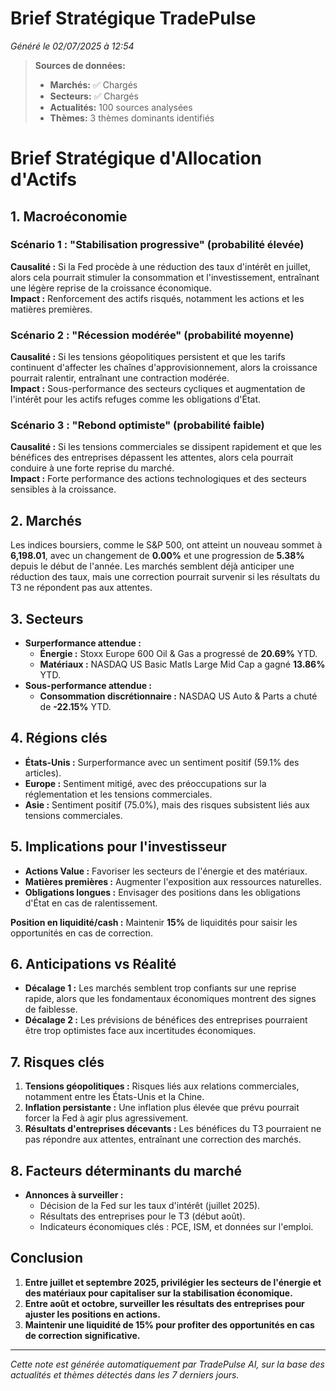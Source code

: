 # Brief Stratégique TradePulse

*Généré le 02/07/2025 à 12:54*

> **Sources de données:**
> - **Marchés:** ✅ Chargés
> - **Secteurs:** ✅ Chargés
> - **Actualités:** 100 sources analysées
> - **Thèmes:** 3 thèmes dominants identifiés

# Brief Stratégique d'Allocation d'Actifs

## 1. Macroéconomie

### Scénario 1 : "Stabilisation progressive" (probabilité élevée)
**Causalité :** Si la Fed procède à une réduction des taux d'intérêt en juillet, alors cela pourrait stimuler la consommation et l'investissement, entraînant une légère reprise de la croissance économique.  
**Impact :** Renforcement des actifs risqués, notamment les actions et les matières premières. 

### Scénario 2 : "Récession modérée" (probabilité moyenne)
**Causalité :** Si les tensions géopolitiques persistent et que les tarifs continuent d'affecter les chaînes d'approvisionnement, alors la croissance pourrait ralentir, entraînant une contraction modérée.  
**Impact :** Sous-performance des secteurs cycliques et augmentation de l'intérêt pour les actifs refuges comme les obligations d'État.

### Scénario 3 : "Rebond optimiste" (probabilité faible)
**Causalité :** Si les tensions commerciales se dissipent rapidement et que les bénéfices des entreprises dépassent les attentes, alors cela pourrait conduire à une forte reprise du marché.  
**Impact :** Forte performance des actions technologiques et des secteurs sensibles à la croissance.

## 2. Marchés
Les indices boursiers, comme le S&P 500, ont atteint un nouveau sommet à **6,198.01**, avec un changement de **0.00%** et une progression de **5.38%** depuis le début de l'année. Les marchés semblent déjà anticiper une réduction des taux, mais une correction pourrait survenir si les résultats du T3 ne répondent pas aux attentes.

## 3. Secteurs
- **Surperformance attendue :** 
  - **Énergie :** Stoxx Europe 600 Oil & Gas a progressé de **20.69%** YTD.
  - **Matériaux :** NASDAQ US Basic Matls Large Mid Cap a gagné **13.86%** YTD.
- **Sous-performance attendue :** 
  - **Consommation discrétionnaire :** NASDAQ US Auto & Parts a chuté de **-22.15%** YTD.

## 4. Régions clés
- **États-Unis :** Surperformance avec un sentiment positif (59.1% des articles). 
- **Europe :** Sentiment mitigé, avec des préoccupations sur la réglementation et les tensions commerciales.
- **Asie :** Sentiment positif (75.0%), mais des risques subsistent liés aux tensions commerciales.

## 5. Implications pour l'investisseur
- **Actions Value :** Favoriser les secteurs de l'énergie et des matériaux.
- **Matières premières :** Augmenter l'exposition aux ressources naturelles.
- **Obligations longues :** Envisager des positions dans les obligations d'État en cas de ralentissement.

**Position en liquidité/cash :** Maintenir **15%** de liquidités pour saisir les opportunités en cas de correction.

## 6. Anticipations vs Réalité
- **Décalage 1 :** Les marchés semblent trop confiants sur une reprise rapide, alors que les fondamentaux économiques montrent des signes de faiblesse.
- **Décalage 2 :** Les prévisions de bénéfices des entreprises pourraient être trop optimistes face aux incertitudes économiques.

## 7. Risques clés
1. **Tensions géopolitiques :** Risques liés aux relations commerciales, notamment entre les États-Unis et la Chine.
2. **Inflation persistante :** Une inflation plus élevée que prévu pourrait forcer la Fed à agir plus agressivement.
3. **Résultats d'entreprises décevants :** Les bénéfices du T3 pourraient ne pas répondre aux attentes, entraînant une correction des marchés.

## 8. Facteurs déterminants du marché
- **Annonces à surveiller :** 
  - Décision de la Fed sur les taux d'intérêt (juillet 2025).
  - Résultats des entreprises pour le T3 (début août).
  - Indicateurs économiques clés : PCE, ISM, et données sur l'emploi.

## Conclusion
1. **Entre juillet et septembre 2025, privilégier les secteurs de l'énergie et des matériaux pour capitaliser sur la stabilisation économique.**
2. **Entre août et octobre, surveiller les résultats des entreprises pour ajuster les positions en actions.**
3. **Maintenir une liquidité de 15% pour profiter des opportunités en cas de correction significative.**

---

*Cette note est générée automatiquement par TradePulse AI, sur la base des actualités et thèmes détectés dans les 7 derniers jours.*

